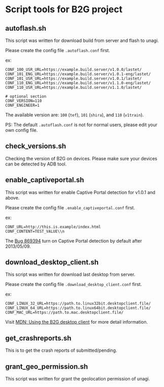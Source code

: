 # Script tools for B2G project

## autoflash.sh

This script was written for download build from server and flash to unagi.

Please create the config file `.autoflash.conf` first.

ex:
```
CONF_100_USR_URL=https://example.build.server/v1.0.0/lastet/
CONF_101_ENG_URL=https://example.build.server/v1.0.1-eng/lastet/
CONF_101_USR_URL=https://example.build.server/v1.0.1/lastet/
CONF_110_ENG_URL=https://example.build.server/v1.1.0-eng/lastet/
CONF_110_USR_URL=https://example.build.server/v1.1.0/lastet/

# optional section
CONF_VERSION=110
CONF_ENGINEER=1
```
The available version are:
`100` (`tef`), `101` (`shira`), and `110` (`v1train`).

PS: The default `.autoflash.conf` is not for normal users, please edit your own config file.


## check_versions.sh

Checking the version of B2G on devices.
Please make sure your devices can be detected by ADB tool.


## enable_captiveportal.sh

This script was written for enable Captive Portal detection for v1.0.1 and above.

Please create the config file `.enable_captiveportal.conf` first.

ex:
```
CONF_URL=http://this.is.example/index.html
CONF_CONTENT=TEST_VALUE\\n
```
The [Bug 869394](https://bugzil.la/869394) turn on Captive Portal detection by default after 2013/05/09.


## download_desktop_client.sh

This script was written for download last desktop from server.

Please create the config file `.download_desktop_client.conf` first.

ex:
```
CONF_LINUX_32_URL=https://path.to.linux32bit.desktopclient.file/
CONF_LINUX_64_URL=https://path.to.linux64bit.desktopclient.file/
CONF_MAC_URL=https://path.to.mac.desktopclient.file/
```

Visit [MDN: Using the B2G desktop client](https://developer.mozilla.org/en-US/docs/Mozilla/Firefox_OS/Using_the_B2G_desktop_client) for more detail information.


## get_crashreports.sh

This is to get the crash reports of submitted/pending.


## grant_geo_permission.sh

This script was written for grant the geolocation permission of unagi.
